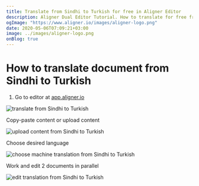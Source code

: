 ```yaml
---
title: Translate from Sindhi to Turkish for free in Aligner Editor
description: Aligner Dual Editor Tutorial. How to translate for free from Sindhi to Turkish. Aligner is multilingual document management platform. 
ogImage: "https://www.aligner.io/images/aligner-logo.png"
date: 2020-05-06T07:09:21+03:00
image: ../images/aligner-logo.png
onBlog: true
---
```


# How to translate document from Sindhi to Turkish

1. Go to editor at [app.aligner.io](https://app.aligner.io "Aligner App web page")

![translate from Sindhi to Turkish](../aligner-blank-editor.png "translate from Sindhi to Turkish")

Copy-paste content or upload content

![upload content from Sindhi to Turkish](../aligner-uploaded-document.png "upload content from Sindhi to Turkish")

Choose desired language

![choose machine translation from Sindhi to Turkish](../aligner-language-dropdown.png "choose machine translation from Sindhi to Turkish")

Work and edit 2 documents in parallel

![edit translation from Sindhi to Turkish](../aligner-double-sitded-editor.png "edit translation from Sindhi to Turkish")


